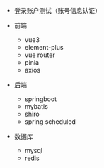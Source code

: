 - 登录账户测试（账号信息认证）

- 前端
  - vue3
  - element-plus
  - vue router
  - pinia
  - axios
- 后端
  - springboot
  - mybatis
  - shiro
  - spring scheduled
- 数据库
  - mysql
  - redis
